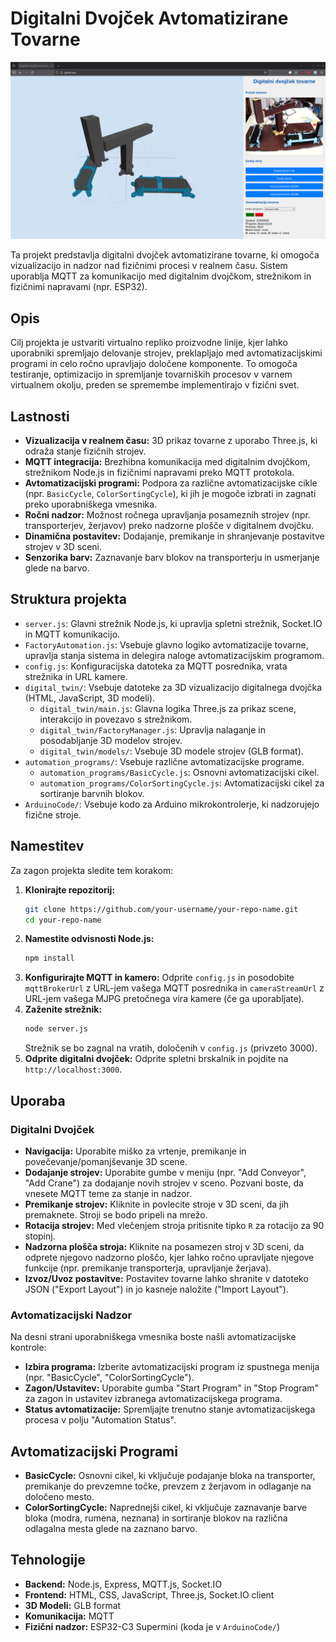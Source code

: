 # Digitalni Dvojček Avtomatizirane Tovarne

![Factory Digital Twin Overview](images/factory-overview.png)

Ta projekt predstavlja digitalni dvojček avtomatizirane tovarne, ki omogoča vizualizacijo in nadzor nad fizičnimi procesi v realnem času. Sistem uporablja MQTT za komunikacijo med digitalnim dvojčkom, strežnikom in fizičnimi napravami (npr. ESP32).

## Opis

Cilj projekta je ustvariti virtualno repliko proizvodne linije, kjer lahko uporabniki spremljajo delovanje strojev, preklapljajo med avtomatizacijskimi programi in celo ročno upravljajo določene komponente. To omogoča testiranje, optimizacijo in spremljanje tovarniških procesov v varnem virtualnem okolju, preden se spremembe implementirajo v fizični svet.

## Lastnosti

*   **Vizualizacija v realnem času:** 3D prikaz tovarne z uporabo Three.js, ki odraža stanje fizičnih strojev.
*   **MQTT integracija:** Brezhibna komunikacija med digitalnim dvojčkom, strežnikom Node.js in fizičnimi napravami preko MQTT protokola.
*   **Avtomatizacijski programi:** Podpora za različne avtomatizacijske cikle (npr. `BasicCycle`, `ColorSortingCycle`), ki jih je mogoče izbrati in zagnati preko uporabniškega vmesnika.
*   **Ročni nadzor:** Možnost ročnega upravljanja posameznih strojev (npr. transporterjev, žerjavov) preko nadzorne plošče v digitalnem dvojčku.
*   **Dinamična postavitev:** Dodajanje, premikanje in shranjevanje postavitve strojev v 3D sceni.
*   **Senzorika barv:** Zaznavanje barv blokov na transporterju in usmerjanje glede na barvo.

## Struktura projekta

*   `server.js`: Glavni strežnik Node.js, ki upravlja spletni strežnik, Socket.IO in MQTT komunikacijo.
*   `FactoryAutomation.js`: Vsebuje glavno logiko avtomatizacije tovarne, upravlja stanja sistema in delegira naloge avtomatizacijskim programom.
*   `config.js`: Konfiguracijska datoteka za MQTT posrednika, vrata strežnika in URL kamere.
*   `digital_twin/`: Vsebuje datoteke za 3D vizualizacijo digitalnega dvojčka (HTML, JavaScript, 3D modeli).
    *   `digital_twin/main.js`: Glavna logika Three.js za prikaz scene, interakcijo in povezavo s strežnikom.
    *   `digital_twin/FactoryManager.js`: Upravlja nalaganje in posodabljanje 3D modelov strojev.
    *   `digital_twin/models/`: Vsebuje 3D modele strojev (GLB format).
*   `automation_programs/`: Vsebuje različne avtomatizacijske programe.
    *   `automation_programs/BasicCycle.js`: Osnovni avtomatizacijski cikel.
    *   `automation_programs/ColorSortingCycle.js`: Avtomatizacijski cikel za sortiranje barvnih blokov.
*   `ArduinoCode/`: Vsebuje kodo za Arduino mikrokontrolerje, ki nadzorujejo fizične stroje.

## Namestitev

Za zagon projekta sledite tem korakom:

1.  **Klonirajte repozitorij:**
    ```bash
    git clone https://github.com/your-username/your-repo-name.git
    cd your-repo-name
    ```
2.  **Namestite odvisnosti Node.js:**
    ```bash
    npm install
    ```
3.  **Konfigurirajte MQTT in kamero:**
    Odprite `config.js` in posodobite `mqttBrokerUrl` z URL-jem vašega MQTT posrednika in `cameraStreamUrl` z URL-jem vašega MJPG pretočnega vira kamere (če ga uporabljate).
4.  **Zaženite strežnik:**
    ```bash
    node server.js
    ```
    Strežnik se bo zagnal na vratih, določenih v `config.js` (privzeto 3000).
5.  **Odprite digitalni dvojček:**
    Odprite spletni brskalnik in pojdite na `http://localhost:3000`.

## Uporaba

### Digitalni Dvojček

*   **Navigacija:** Uporabite miško za vrtenje, premikanje in povečevanje/pomanjševanje 3D scene.
*   **Dodajanje strojev:** Uporabite gumbe v meniju (npr. "Add Conveyor", "Add Crane") za dodajanje novih strojev v sceno. Pozvani boste, da vnesete MQTT teme za stanje in nadzor.
*   **Premikanje strojev:** Kliknite in povlecite stroje v 3D sceni, da jih premaknete. Stroji se bodo pripeli na mrežo.
*   **Rotacija strojev:** Med vlečenjem stroja pritisnite tipko `R` za rotacijo za 90 stopinj.
*   **Nadzorna plošča stroja:** Kliknite na posamezen stroj v 3D sceni, da odprete njegovo nadzorno ploščo, kjer lahko ročno upravljate njegove funkcije (npr. premikanje transporterja, upravljanje žerjava).
*   **Izvoz/Uvoz postavitve:** Postavitev tovarne lahko shranite v datoteko JSON ("Export Layout") in jo kasneje naložite ("Import Layout").

### Avtomatizacijski Nadzor

Na desni strani uporabniškega vmesnika boste našli avtomatizacijske kontrole:

*   **Izbira programa:** Izberite avtomatizacijski program iz spustnega menija (npr. "BasicCycle", "ColorSortingCycle").
*   **Zagon/Ustavitev:** Uporabite gumba "Start Program" in "Stop Program" za zagon in ustavitev izbranega avtomatizacijskega programa.
*   **Status avtomatizacije:** Spremljajte trenutno stanje avtomatizacijskega procesa v polju "Automation Status".

## Avtomatizacijski Programi

*   **BasicCycle:** Osnovni cikel, ki vključuje podajanje bloka na transporter, premikanje do prevzemne točke, prevzem z žerjavom in odlaganje na določeno mesto.
*   **ColorSortingCycle:** Naprednejši cikel, ki vključuje zaznavanje barve bloka (modra, rumena, neznana) in sortiranje blokov na različna odlagalna mesta glede na zaznano barvo.

## Tehnologije

*   **Backend:** Node.js, Express, MQTT.js, Socket.IO
*   **Frontend:** HTML, CSS, JavaScript, Three.js, Socket.IO client
*   **3D Modeli:** GLB format
*   **Komunikacija:** MQTT
*   **Fizični nadzor:** ESP32-C3 Supermini (koda je v `ArduinoCode/`)